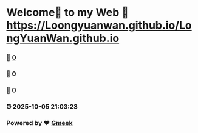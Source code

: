 # Welcome🎇 to my Web :link: https://Loongyuanwan.github.io/LongYuanWan.github.io 
### :page_facing_up: [0](https://Loongyuanwan.github.io/LongYuanWan.github.io/tag.html) 
### :speech_balloon: 0 
### :hibiscus: 0 
### :alarm_clock: 2025-10-05 21:03:23 
### Powered by :heart: [Gmeek](https://github.com/Meekdai/Gmeek)
